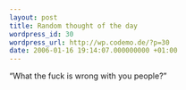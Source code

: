 ```yaml
---
layout: post
title: Random thought of the day
wordpress_id: 30
wordpress_url: http://wp.codemo.de/?p=30
date: 2006-01-16 19:14:07.000000000 +01:00
---
```

&#8220;What the fuck is wrong with you people?&#8221;
